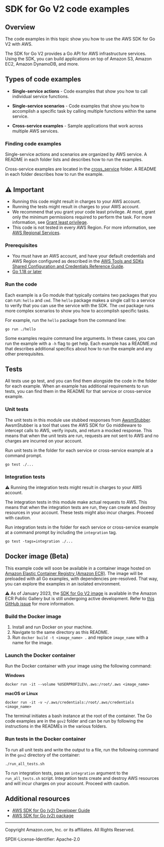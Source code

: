 # SDK for Go V2 code examples

## Overview

The code examples in this topic show you how to use the AWS SDK for Go V2 with AWS.

The SDK for Go V2 provides a Go API for AWS infrastructure services. Using the
SDK, you can build applications on top of Amazon S3, Amazon EC2, Amazon DynamoDB,
and more.

## Types of code examples

* **Single-service actions** - Code examples that show you how to call individual
  service functions.

* **Single-service scenarios** - Code examples that show you how to accomplish a
  specific task by calling multiple functions within the same service.

* **Cross-service examples** - Sample applications that work across multiple AWS
  services.

### Finding code examples

Single-service actions and scenarios are organized by AWS service.
A README in each folder lists and describes how to run the examples.

Cross-service examples are located in the [cross_service](cross_service) folder.
A README in each folder describes how to run the example.

## ⚠️ Important

* Running this code might result in charges to your AWS account.
* Running the tests might result in charges to your AWS account.
* We recommend that you grant your code least privilege. At most, grant only the
  minimum permissions required to perform the task. For more information, see
  [Grant least privilege](https://docs.aws.amazon.com/IAM/latest/UserGuide/best-practices.html#grant-least-privilege).
* This code is not tested in every AWS Region. For more information,
  see [AWS Regional Services](https://aws.amazon.com/about-aws/global-infrastructure/regional-product-services).

### Prerequisites

* You must have an AWS account, and have your default credentials and AWS Region
  configured as described in the
  [AWS Tools and SDKs Shared Configuration and Credentials Reference Guide](https://docs.aws.amazon.com/credref/latest/refdocs/creds-config-files.html).
* [Go 1.18 or later](https://go.dev/doc/install)

### Run the code

Each example is a Go module that typically contains two packages that you can run:
`hello` and `cmd`. The `hello` package makes a single call to a service to verify that you
can use the service with the SDK. The `cmd` package runs more complex scenarios
to show you how to accomplish specific tasks.

For example, run the `hello` package from the command line:

```
go run ./hello
```

Some examples require command line arguments. In these cases, you can run the example
with a `-h` flag to get help. Each example has a README.md that describes additional
specifics about how to run the example and any other prerequisites.

## Tests

All tests use go test, and you can find them alongside the code in the folder for each
example. When an example has additional requirements to run tests, you can find them
in the README for that service or cross-service example.

### Unit tests

The unit tests in this module use stubbed responses from [AwsmStubber](testtools/awsm_stubber.go).
AwsmStubber is a tool that uses the AWS SDK for Go middleware to intercept calls to
AWS, verify inputs, and return a mocked response. This means that when the unit tests
are run, requests are not sent to AWS and no charges are incurred on your account.

Run unit tests in the folder for each service or cross-service example at a command
prompt.

```
go test ./...
```

### Integration tests

⚠️ Running the integration tests might result in charges to your AWS account.

The integration tests in this module make actual requests to AWS. This means that when
the integration tests are run, they can create and destroy resources in your account.
These tests might also incur charges. Proceed with caution.

Run integration tests in the folder for each service or cross-service example at a
command prompt by including the `integration` tag.

```
go test -tags=integration ./...
```

## Docker image (Beta)

This example code will soon be available in a container image
hosted on [Amazon Elastic Container Registry (Amazon ECR)](https://docs.aws.amazon.com/AmazonECR/latest/userguide/what-is-ecr.html).
The image will be preloaded with all Go examples, with dependencies pre-resolved.
That way, you can explore the examples in an isolated environment.

⚠️ As of January 2023, the [SDK for Go V2 image](https://gallery.ecr.aws/b4v4v1s0/gov2) is available in the Amazon ECR Public Gallery but is still undergoing active development. Refer to [this GitHub issue](https://github.com/awsdocs/aws-doc-sdk-examples/issues/4125)
for more information.

### Build the Docker image

1. Install and run Docker on your machine.
2. Navigate to the same directory as this README.
3. Run `docker build -t <image_name> .` and replace `image_name` with a name for the image.

### Launch the Docker container

Run the Docker container with your image using the following command:

**Windows**

```
docker run -it --volume %USERPROFILE%\.aws:/root/.aws <image_name>
```

**macOS or Linux**
```
docker run -it -v ~/.aws/credentials:/root/.aws/credentials <image_name>
```

The terminal initiates a bash instance at the root of the container.
The Go code examples are in the `gov2` folder and can be run by following
the instructions in the READMEs in the various folders.

### Run tests in the Docker container

To run all unit tests and write the output to a file, run the following command
in the `gov2` directory of the container:

```
./run_all_tests.sh
```

To run integration tests, pass an `integration` argument to the `run_all_tests.sh`
script. Integration tests create and destroy AWS resources and will incur charges on your account.
Proceed with caution.

## Additional resources

* [AWS SDK for Go (v2) Developer Guide](https://aws.github.io/aws-sdk-go-v2/docs/)
* [AWS SDK for Go (v2) package](https://pkg.go.dev/github.com/aws/aws-sdk-go-v2)

---

Copyright Amazon.com, Inc. or its affiliates. All Rights Reserved.

SPDX-License-Identifier: Apache-2.0
